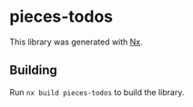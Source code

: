 # pieces-todos

This library was generated with [Nx](https://nx.dev).

## Building

Run `nx build pieces-todos` to build the library.
